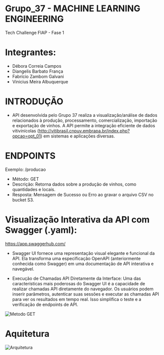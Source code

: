 # Grupo_37 -  MACHINE LEARNING ENGINEERING

Tech Challenge FIAP - Fase 1

# Integrantes: 
- Débora Correia Campos
- Diangelis Barbato França
- Fabrício Zambom Galvani
- Vinicius Meira Albuquerque


# INTRODUÇÃO
  - API desenvolvida pelo Grupo 37 realiza a visualização/análise de dados relacionados à produção, processamento, comercialização, importação e exportação de vinhos. A API permite a integração eficiente de dados vitivinícolas (http://vitibrasil.cnpuv.embrapa.br/index.php?opcao=opt_01) em sistemas e aplicações diversas. 

# ENDPOINTS 
Exemplo: /producao
- Método: GET
- Descrição: Retorna dados sobre a produção de vinhos, como quantidades e locais.
- Resposta: Mensagem de Sucesso ou Erro ao gravar o arquivo CSV no bucket S3.

# Visualização Interativa da API com Swagger (.yaml):
https://app.swaggerhub.com/

- Swagger UI fornece uma representação visual elegante e funcional da API. Ela transforma uma especificação OpenAPI (anteriormente conhecida como Swagger) em uma documentação de API interativa e navegável.
  
- Execução de Chamadas API Diretamente da Interface:
Uma das características mais poderosas do Swagger UI é a capacidade de realizar chamadas API diretamente do navegador. Os usuários podem inserir parâmetros, autenticar suas sessões e executar as chamadas API para ver os resultados em tempo real. Isso simplifica o teste e a verificação de endpoints de API.

![Metodo GET](https://github.com/DiangelisF/Grupo_37/assets/170565693/9b84b653-3af0-4d8a-90c0-8e251a9577ec)

# Aquitetura
![Arquitetura](https://github.com/DiangelisF/Grupo_37/assets/170565693/4db6bbe1-328e-4529-a7aa-e5355af6fe0c)




